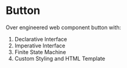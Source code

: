 # Button
Over engineered web component button with:
1. Declarative Interface 
2. Imperative Interface 
3. Finite State Machine
4. Custom Styling and HTML Template